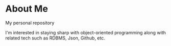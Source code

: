 # About Me
My personal repository

I'm interested in staying sharp with object-oriented programming along with related tech such as RDBMS, Json, Github, etc.
